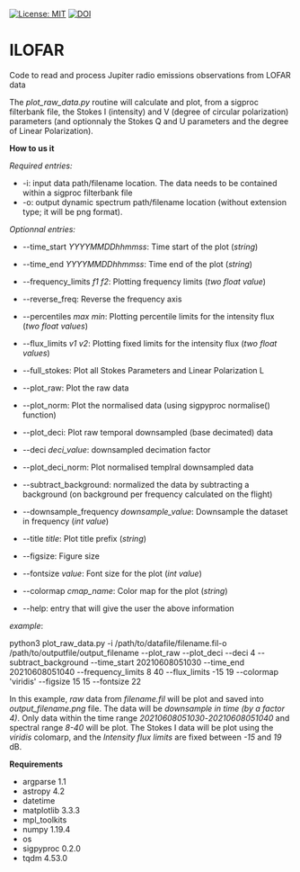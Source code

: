 [![License: MIT](https://img.shields.io/badge/License-MIT-yellow.svg)](https://opensource.org/licenses/MIT)
[![DOI](https://zenodo.org/badge/423628067.svg)](https://zenodo.org/badge/latestdoi/423628067)


# ILOFAR
Code to read and process Jupiter radio emissions observations from LOFAR data

The *plot_raw_data.py* routine will calculate and plot, from a sigproc filterbank file, the Stokes I (intensity) and V (degree of circular polarization) parameters (and optionnaly the Stokes Q and U parameters and the degree of Linear Polarization).


**How to us it**

*Required entries:*
* -i: input data path/filename location. The data needs to be contained within a sigproc filterbank file
* -o: output dynamic spectrum path/filename location (without extension type; it will be png format).

*Optionnal entries:*

* --time_start *YYYYMMDDhhmmss*: Time start of the plot (*string*)
* --time_end *YYYYMMDDhhmmss*: Time end of the plot (*string*)

* --frequency_limits *f1 f2*: Plotting frequency limits (*two float value*)
* --reverse_freq: Reverse the frequency axis

* --percentiles *max min*: Plotting percentile limits for the intensity flux (*two float values*)
* --flux_limits *v1 v2*: Plotting fixed limits for the intensity flux (*two float values*)

* --full_stokes: Plot all Stokes Parameters and Linear Polarization L

* --plot_raw: Plot the raw data
* --plot_norm: Plot the normalised data (using sigpyproc normalise() function)
* --plot_deci: Plot raw temporal downsampled (base decimated) data
* --deci *deci_value*: downsampled decimation factor
* --plot_deci_norm: Plot normalised templral downsampled data

* --subtract_background: normalized the data by subtracting a background (on background per frequency calculated on the flight)

* --downsample_frequency *downsample_value*: Downsample the dataset in frequency (*int value*)

* --title *title*: Plot title prefix (*string*)
* --figsize: Figure size
* --fontsize *value*: Font size for the plot (*int value*)
* --colormap *cmap_name*: Color map for the plot (*string*)

* --help: entry that will give the user the above information

*example*:

python3 plot_raw_data.py -i /path/to/datafile/filename.fil-o /path/to/outputfile/output_filename --plot_raw --plot_deci --deci 4 --subtract_background --time_start 20210608051030 --time_end 20210608051040 --frequency_limits 8 40 --flux_limits -15 19 --colormap 'viridis' --figsize 15 15  --fontsize 22

In this example, *raw* data from *filename.fil* will be plot and saved into *output_filename.png* file. The data will be *downsample in time (by a factor 4)*. Only data within the time range *20210608051030*-*20210608051040* and spectral range *8-40* will be plot. The Stokes I data will be plot using the *viridis* colomarp, and the *Intensity flux limits* are fixed between *-15* and *19* dB.

**Requirements**
* argparse 1.1
* astropy 4.2
* datetime
* matplotlib 3.3.3
* mpl_toolkits
* numpy 1.19.4
* os 
* sigpyproc 0.2.0 
* tqdm 4.53.0
